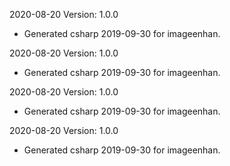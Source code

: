 2020-08-20 Version: 1.0.0
- Generated csharp 2019-09-30 for imageenhan.

2020-08-20 Version: 1.0.0
- Generated csharp 2019-09-30 for imageenhan.

2020-08-20 Version: 1.0.0
- Generated csharp 2019-09-30 for imageenhan.

2020-08-20 Version: 1.0.0
- Generated csharp 2019-09-30 for imageenhan.

